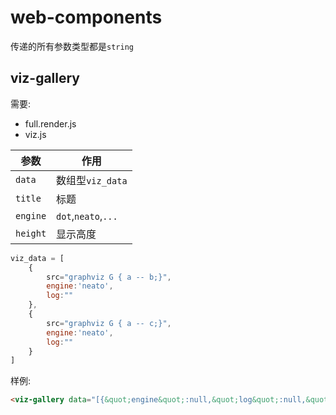 # web-components

传递的所有参数类型都是`string`

## viz-gallery

需要:

 - full.render.js
 - viz.js


| 参数     | 作用                |
|----------|---------------------|
| `data`   | 数组型`viz_data`    |
| `title`  | 标题                |
| `engine` | `dot`,`neato`,`...` |
| `height` | 显示高度            |

```javascript
viz_data = [
    {
        src="graphviz G { a -- b;}",
        engine:'neato',
        log:""
    },
    {
        src="graphviz G { a -- c;}",
        engine:'neato',
        log:""
    }
]
```

样例:

```html
<viz-gallery data="[{&quot;engine&quot;:null,&quot;log&quot;:null,&quot;src&quot;:&quot;graph G{\n  a--b;\n}&quot;},{&quot;engine&quot;:&quot;neato&quot;,&quot;log&quot;:&quot;这是 log&quot;,&quot;src&quot;:&quot;graph G{\n  a--c;\n}&quot;}]" title="demo" engine="dot"></viz-gallery>
```
